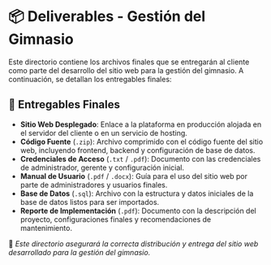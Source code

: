  
# 📦 Deliverables - Gestión del Gimnasio

Este directorio contiene los archivos finales que se entregarán al cliente como parte del desarrollo del sitio web para la gestión del gimnasio. A continuación, se detallan los entregables finales:

## 📂 Entregables Finales

- **Sitio Web Desplegado**: Enlace a la plataforma en producción alojada en el servidor del cliente o en un servicio de hosting.
- **Código Fuente** (`.zip`): Archivo comprimido con el código fuente del sitio web, incluyendo frontend, backend y configuración de base de datos.
- **Credenciales de Acceso** (`.txt` / `.pdf`): Documento con las credenciales de administrador, gerente y configuración inicial.
- **Manual de Usuario** (`.pdf` / `.docx`): Guía para el uso del sitio web por parte de administradores y usuarios finales.
- **Base de Datos** (`.sql`): Archivo con la estructura y datos iniciales de la base de datos listos para ser importados.
- **Reporte de Implementación** (`.pdf`): Documento con la descripción del proyecto, configuraciones finales y recomendaciones de mantenimiento.


🚀 *Este directorio asegurará la correcta distribución y entrega del sitio web desarrollado para la gestión del gimnasio.*

